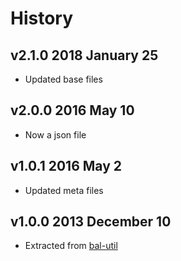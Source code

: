 # History

## v2.1.0 2018 January 25
- Updated base files

## v2.0.0 2016 May 10
- Now a json file

## v1.0.1 2016 May 2
- Updated meta files

## v1.0.0 2013 December 10
- Extracted from [bal-util](https://github.com/balupton/bal-util/blob/6501d51bc0244fce3781fc0150136f7493099237/src/lib/paths.coffee#L81-L96)
